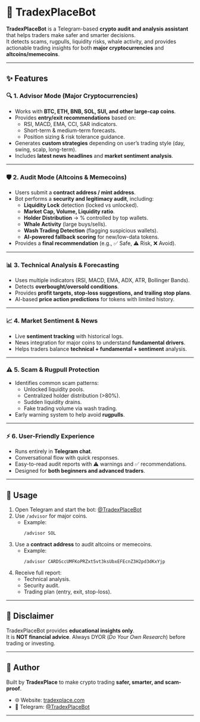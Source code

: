 # 🤖 TradexPlaceBot  

**TradexPlaceBot** is a Telegram-based **crypto audit and analysis assistant** that helps traders make safer and smarter decisions.  
It detects scams, rugpulls, liquidity risks, whale activity, and provides actionable trading insights for both **major cryptocurrencies** and **altcoins/memecoins**.  

---

## ✨ Features  

### 🔍 1. Advisor Mode (Major Cryptocurrencies)  
- Works with **BTC, ETH, BNB, SOL, SUI, and other large-cap coins**.  
- Provides **entry/exit recommendations** based on:  
  - RSI, MACD, EMA, CCI, SAR indicators.  
  - Short-term & medium-term forecasts.  
  - Position sizing & risk tolerance guidance.  
- Generates **custom strategies** depending on user’s trading style (day, swing, scalp, long-term).  
- Includes **latest news headlines** and **market sentiment analysis**.  

---

### 🛡️ 2. Audit Mode (Altcoins & Memecoins)  
- Users submit a **contract address / mint address**.  
- Bot performs a **security and legitimacy audit**, including:  
  - **Liquidity Lock** detection (locked vs unlocked).  
  - **Market Cap, Volume, Liquidity ratio**.  
  - **Holder Distribution** → % controlled by top wallets.  
  - **Whale Activity** (large buys/sells).  
  - **Wash Trading Detection** (flagging suspicious wallets).  
  - **AI-powered fallback scoring** for new/low-data tokens.  
- Provides a **final recommendation** (e.g., ✅ Safe, ⚠️ Risk, ❌ Avoid).  

---

### 📊 3. Technical Analysis & Forecasting  
- Uses multiple indicators (RSI, MACD, EMA, ADX, ATR, Bollinger Bands).  
- Detects **overbought/oversold conditions**.  
- Provides **profit targets, stop-loss suggestions, and trailing stop plans**.  
- AI-based **price action predictions** for tokens with limited history.  

---

### 📈 4. Market Sentiment & News  
- Live **sentiment tracking** with historical logs.  
- News integration for major coins to understand **fundamental drivers**.  
- Helps traders balance **technical + fundamental + sentiment** analysis.  

---

### ⚠️ 5. Scam & Rugpull Protection  
- Identifies common scam patterns:  
  - Unlocked liquidity pools.  
  - Centralized holder distribution (>80%).  
  - Sudden liquidity drains.  
  - Fake trading volume via wash trading.  
- Early warning system to help avoid **rugpulls**.  

---

### ⚡ 6. User-Friendly Experience  
- Runs entirely in **Telegram chat**.  
- Conversational flow with quick responses.  
- Easy-to-read audit reports with ⚠️ warnings and ✅ recommendations.  
- Designed for **both beginners and advanced traders**.  

---

## 🚀 Usage  

1. Open Telegram and start the bot: [@TradexPlaceBot](https://t.me/TradexPlaceBot)  
2. Use `/advisor` for major coins.  
   - Example:  
     ```
     /advisor SOL
     ```  
3. Use a **contract address** to audit altcoins or memecoins.  
   - Example:  
     ```
     /advisor CARDSccUMFKoPRZxt5vt3ksUbxEFEcnZ3H2pd3dKxYjp
     ```  
4. Receive full report:  
   - Technical analysis.  
   - Security audit.  
   - Trading plan (entry, exit, stop-loss).  

---

## 📌 Disclaimer  
TradexPlaceBot provides **educational insights only**.  
It is **NOT financial advice**. Always DYOR (*Do Your Own Research*) before trading or investing.  

---

## 👤 Author  
Built by **TradexPlace** to make crypto trading **safer, smarter, and scam-proof**.  

- 🌐 Website: [tradexplace.com](https://tradexplace.com)  
- 📱 Telegram: [@TradexPlaceBot](https://t.me/TradexPlaceBot)  

---
